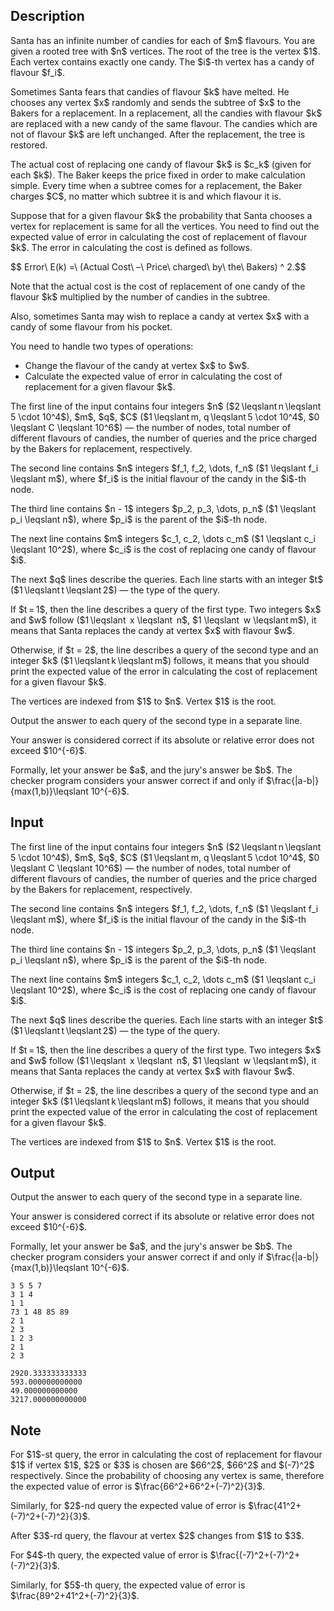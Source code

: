 ## Description

<div><p>Santa has an infinite number of candies for each of $m$ flavours. You are given a rooted tree with $n$ vertices. The root of the tree is the vertex $1$. Each vertex contains exactly one candy. The $i$-th vertex has a candy of flavour $f_i$.</p><p>Sometimes Santa fears that candies of flavour $k$ have melted. He chooses any vertex $x$ randomly and sends the subtree of $x$ to the Bakers for a replacement. In a replacement, all the candies with flavour $k$ are replaced with a new candy of the same flavour. The candies which are not of flavour $k$ are left unchanged. After the replacement, the tree is restored.</p><p>The <span class="tex-font-style-it">actual</span> cost of replacing one candy of flavour $k$ is $c_k$ (given for each $k$). The Baker keeps the price fixed in order to make calculation simple. Every time when a subtree comes for a replacement, the Baker charges $C$, no matter which subtree it is and which flavour it is.</p><p>Suppose that for a given flavour $k$ the probability that Santa chooses a vertex for replacement is same for all the vertices. You need to find out the expected value of <span class="tex-font-style-it">error</span> in calculating the cost of replacement of flavour $k$. The error in calculating the cost is defined as follows.</p><p>$$ Error\ E(k) =\ (Actual Cost\ –\ Price\ charged\ by\ the\ Bakers) ^ 2.$$</p><p>Note that the actual cost is the cost of replacement of one candy of the flavour $k$ multiplied by the number of candies in the subtree.</p><p>Also, sometimes Santa may wish to replace a candy at vertex $x$ with a candy of some flavour from his pocket.</p><p>You need to handle two types of operations: </p><ul> <li> Change the flavour of the candy at vertex $x$ to $w$. </li><li> Calculate the expected value of error in calculating the cost of replacement for a given flavour $k$. </li></ul></div><div class="input-specification"><p>The first line of the input contains four integers $n$ ($2 \leqslant n \leqslant 5 \cdot 10^4$), $m$, $q$, $C$ ($1 \leqslant m, q \leqslant 5 \cdot 10^4$, $0 \leqslant C \leqslant 10^6$) — the number of nodes, total number of different flavours of candies, the number of queries and the price charged by the Bakers for replacement, respectively.</p><p>The second line contains $n$ integers $f_1, f_2, \dots, f_n$ ($1 \leqslant f_i \leqslant m$), where $f_i$ is the initial flavour of the candy in the $i$-th node.</p><p>The third line contains $n - 1$ integers $p_2, p_3, \dots, p_n$ ($1 \leqslant p_i \leqslant n$), where $p_i$ is the parent of the $i$-th node.</p><p>The next line contains $m$ integers $c_1, c_2, \dots c_m$ ($1 \leqslant c_i \leqslant 10^2$), where $c_i$ is the cost of replacing one candy of flavour $i$.</p><p>The next $q$ lines describe the queries. Each line starts with an integer $t$ ($1 \leqslant t \leqslant 2$) — the type of the query.</p><p>If $t = 1$, then the line describes a query of the first type. Two integers $x$ and $w$ follow ($1 \leqslant  x \leqslant  n$, $1 \leqslant  w \leqslant m$), it means that Santa replaces the candy at vertex $x$ with flavour $w$.</p><p>Otherwise, if $t = 2$, the line describes a query of the second type and an integer $k$ ($1 \leqslant k \leqslant m$) follows, it means that you should print the expected value of the error in calculating the cost of replacement for a given flavour $k$.</p><p>The vertices are indexed from $1$ to $n$. Vertex $1$ is the root.</p></div><div class="output-specification"><p>Output the answer to each query of the second type in a separate line.</p><p>Your answer is considered correct if its absolute or relative error does not exceed $10^{-6}$.</p><p>Formally, let your answer be $a$, and the jury's answer be $b$. The checker program considers your answer correct if and only if $\frac{|a-b|}{max(1,b)}\leqslant 10^{-6}$.</p></div>

## Input

<p>The first line of the input contains four integers $n$ ($2 \leqslant n \leqslant 5 \cdot 10^4$), $m$, $q$, $C$ ($1 \leqslant m, q \leqslant 5 \cdot 10^4$, $0 \leqslant C \leqslant 10^6$) — the number of nodes, total number of different flavours of candies, the number of queries and the price charged by the Bakers for replacement, respectively.</p><p>The second line contains $n$ integers $f_1, f_2, \dots, f_n$ ($1 \leqslant f_i \leqslant m$), where $f_i$ is the initial flavour of the candy in the $i$-th node.</p><p>The third line contains $n - 1$ integers $p_2, p_3, \dots, p_n$ ($1 \leqslant p_i \leqslant n$), where $p_i$ is the parent of the $i$-th node.</p><p>The next line contains $m$ integers $c_1, c_2, \dots c_m$ ($1 \leqslant c_i \leqslant 10^2$), where $c_i$ is the cost of replacing one candy of flavour $i$.</p><p>The next $q$ lines describe the queries. Each line starts with an integer $t$ ($1 \leqslant t \leqslant 2$) — the type of the query.</p><p>If $t = 1$, then the line describes a query of the first type. Two integers $x$ and $w$ follow ($1 \leqslant  x \leqslant  n$, $1 \leqslant  w \leqslant m$), it means that Santa replaces the candy at vertex $x$ with flavour $w$.</p><p>Otherwise, if $t = 2$, the line describes a query of the second type and an integer $k$ ($1 \leqslant k \leqslant m$) follows, it means that you should print the expected value of the error in calculating the cost of replacement for a given flavour $k$.</p><p>The vertices are indexed from $1$ to $n$. Vertex $1$ is the root.</p>

## Output

<p>Output the answer to each query of the second type in a separate line.</p><p>Your answer is considered correct if its absolute or relative error does not exceed $10^{-6}$.</p><p>Formally, let your answer be $a$, and the jury's answer be $b$. The checker program considers your answer correct if and only if $\frac{|a-b|}{max(1,b)}\leqslant 10^{-6}$.</p>





```input1
3 5 5 7
3 1 4
1 1
73 1 48 85 89
2 1
2 3
1 2 3
2 1
2 3

```




```output1
2920.333333333333
593.000000000000
49.000000000000
3217.000000000000

```



## Note

<p>For $1$-st query, the error in calculating the cost of replacement for flavour $1$ if vertex $1$, $2$ or $3$ is chosen are $66^2$, $66^2$ and $(-7)^2$ respectively. Since the probability of choosing any vertex is same, therefore the expected value of error is $\frac{66^2+66^2+(-7)^2}{3}$.</p><p>Similarly, for $2$-nd query the expected value of error is $\frac{41^2+(-7)^2+(-7)^2}{3}$.</p><p>After $3$-rd query, the flavour at vertex $2$ changes from $1$ to $3$.</p><p>For $4$-th query, the expected value of error is $\frac{(-7)^2+(-7)^2+(-7)^2}{3}$.</p><p>Similarly, for $5$-th query, the expected value of error is $\frac{89^2+41^2+(-7)^2}{3}$.</p>
